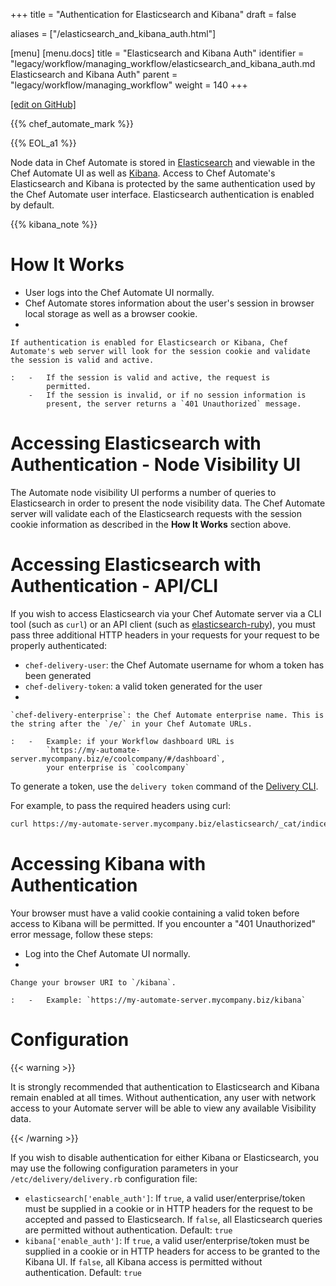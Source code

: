 +++
title = "Authentication for Elasticsearch and Kibana"
draft = false

aliases = ["/elasticsearch_and_kibana_auth.html"]

[menu]
  [menu.docs]
    title = "Elasticsearch and Kibana Auth"
    identifier = "legacy/workflow/managing_workflow/elasticsearch_and_kibana_auth.md Elasticsearch and Kibana Auth"
    parent = "legacy/workflow/managing_workflow"
    weight = 140
+++    

[\[edit on GitHub\]](https://github.com/chef/chef-web-docs/blob/master/content/elasticsearch_and_kibana_auth.md)

<meta name="robots" content="noindex">

{{% chef_automate_mark %}}

{{% EOL_a1 %}}

Node data in Chef Automate is stored in
[Elasticsearch](https://www.elastic.co/products/elasticsearch) and
viewable in the Chef Automate UI as well as
[Kibana](https://www.elastic.co/products/kibana). Access to Chef
Automate's Elasticsearch and Kibana is protected by the same
authentication used by the Chef Automate user interface. Elasticsearch
authentication is enabled by default.

{{% kibana_note %}}

How It Works
============

-   User logs into the Chef Automate UI normally.
-   Chef Automate stores information about the user's session in browser
    local storage as well as a browser cookie.
-   

    If authentication is enabled for Elasticsearch or Kibana, Chef Automate's web server will look for the session cookie and validate the session is valid and active.

    :   -   If the session is valid and active, the request is
            permitted.
        -   If the session is invalid, or if no session information is
            present, the server returns a `401 Unauthorized` message.

Accessing Elasticsearch with Authentication - Node Visibility UI
================================================================

The Automate node visibility UI performs a number of queries to
Elasticsearch in order to present the node visibility data. The Chef
Automate server will validate each of the Elasticsearch requests with
the session cookie information as described in the **How It Works**
section above.

Accessing Elasticsearch with Authentication - API/CLI
=====================================================

If you wish to access Elasticsearch via your Chef Automate server via a
CLI tool (such as `curl`) or an API client (such as
[elasticsearch-ruby](https://github.com/elastic/elasticsearch-ruby)),
you must pass three additional HTTP headers in your requests for your
request to be properly authenticated:

-   `chef-delivery-user`: the Chef Automate username for whom a token
    has been generated
-   `chef-delivery-token`: a valid token generated for the user
-   

    `chef-delivery-enterprise`: the Chef Automate enterprise name. This is the string after the `/e/` in your Chef Automate URLs.

    :   -   Example: if your Workflow dashboard URL is
            `https://my-automate-server.mycompany.biz/e/coolcompany/#/dashboard`,
            your enterprise is `coolcompany`

To generate a token, use the `delivery token` command of the [Delivery
CLI](/delivery_cli/).

For example, to pass the required headers using curl:

``` bash
curl https://my-automate-server.mycompany.biz/elasticsearch/_cat/indices -H "chef-delivery-user: myuser" -H "chef-delivery-enterprise: coolcompany" -H "chef-delivery-token: s00pers33krett0ken"
```

Accessing Kibana with Authentication
====================================

Your browser must have a valid cookie containing a valid token before
access to Kibana will be permitted. If you encounter a "401
Unauthorized" error message, follow these steps:

-   Log into the Chef Automate UI normally.
-   

    Change your browser URI to `/kibana`.

    :   -   Example: `https://my-automate-server.mycompany.biz/kibana`

Configuration
=============

{{< warning >}}

It is strongly recommended that authentication to Elasticsearch and
Kibana remain enabled at all times. Without authentication, any user
with network access to your Automate server will be able to view any
available Visibility data.

{{< /warning >}}

If you wish to disable authentication for either Kibana or
Elasticsearch, you may use the following configuration parameters in
your `/etc/delivery/delivery.rb` configuration file:

-   `elasticsearch['enable_auth']`: If `true`, a valid
    user/enterprise/token must be supplied in a cookie or in HTTP
    headers for the request to be accepted and passed to Elasticsearch.
    If `false`, all Elasticsearch queries are permitted without
    authentication. Default: `true`
-   `kibana['enable_auth']`: If `true`, a valid user/enterprise/token
    must be supplied in a cookie or in HTTP headers for access to be
    granted to the Kibana UI. If `false`, all Kibana access is permitted
    without authentication. Default: `true`
